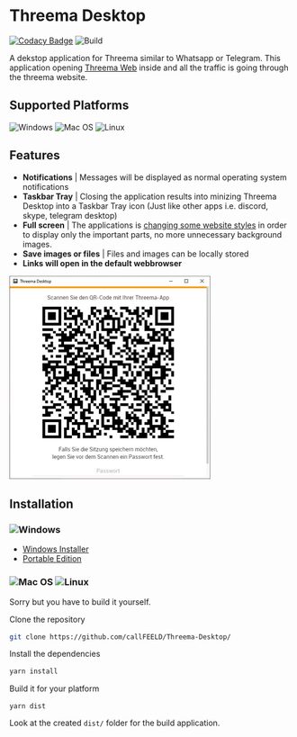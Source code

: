 # Threema Desktop

[![Codacy Badge](https://api.codacy.com/project/badge/Grade/8444aafd57b24f00aa54200d534ae8a6)](https://www.codacy.com/manual/callfeeld/Threema-Desktop?utm_source=github.com&amp;utm_medium=referral&amp;utm_content=callFEELD/Threema-Desktop&amp;utm_campaign=Badge_Grade)
![Build](https://github.com/callFEELD/Threema-Desktop/workflows/Build/badge.svg)

A dekstop application for Threema similar to Whatsapp or Telegram.
This application opening [Threema Web](https://web.threema.ch/) inside and all the traffic is going through the threema website.

## Supported Platforms
![Windows](https://cdn0.iconfinder.com/data/icons/logos-brands-2/48/logo_brand_brands_logos_microsoft_windows-48.png)
![Mac OS](https://cdn0.iconfinder.com/data/icons/logos-brands-2/48/logo_brand_brands_logos_apple_ios-48.png)
![Linux](https://cdn0.iconfinder.com/data/icons/logos-brands-2/48/logo_brand_brands_logos_linux-48.png)

## Features
+ **Notifications** | Messages will be displayed as normal operating system notifications
+ **Taskbar Tray** | Closing the application results into minizing Threema Desktop into a Taskbar Tray icon (Just like other apps i.e. discord, skype, telegram desktop)
+ **Full screen** | The applications is [changing some website styles](https://github.com/callFEELD/Threema-Desktop/blob/master/assets/css/override.css) in order to display only the important parts, no more unnecessary background images.
+ **Save images or files** | Files and images can be locally stored
+ **Links will open in the default webbrowser**

![ThreemaDekstopApplication](https://raw.githubusercontent.com/callFEELD/Threema-Desktop/master/docs/img/Threema-Desktop.jpg)

## Installation
### ![Windows](https://cdn0.iconfinder.com/data/icons/logos-brands-2/48/logo_brand_brands_logos_microsoft_windows-48.png)
+ [Windows Installer](https://github.com/callFEELD/Threema-Desktop/releases)
+ [Portable Edition](https://github.com/callFEELD/Threema-Desktop/releases)

### ![Mac OS](https://cdn0.iconfinder.com/data/icons/logos-brands-2/48/logo_brand_brands_logos_apple_ios-48.png) ![Linux](https://cdn0.iconfinder.com/data/icons/logos-brands-2/48/logo_brand_brands_logos_linux-48.png)
Sorry but you have to build it yourself.

Clone the repository
```bash
git clone https://github.com/callFEELD/Threema-Desktop/
```

Install the dependencies
```bash
yarn install
```

Build it for your platform
```
yarn dist
```

Look at the created `dist/` folder for the build application.
